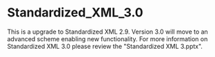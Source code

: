 # Standardized_XML_3.0

This is a upgrade to Standardized XML 2.9. 
Version 3.0 will move to an advanced scheme enabling new functionality.
For more information on Standardized XML 3.0 please review the "Standardized XML 3.pptx".
